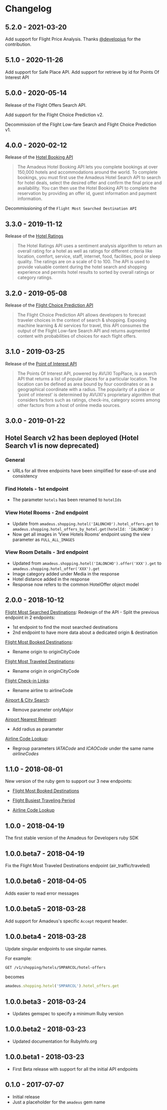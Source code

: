 # Changelog
## 5.2.0 - 2021-03-20

Add support for Flight Price Analysis. Thanks [@developius](https://github.com/developius) for the contribution.
## 5.1.0 - 2020-11-26

Add support for Safe Place API.
Add support for retrieve by id for Points Of Interest API
## 5.0.0 - 2020-05-14
Release of the Flight Offers Search API.

Add support for the Flight Choice Prediction v2.

Decommission of the Flight Low-fare Search and Flight Choice Prediction v1.

## 4.0.0 - 2020-02-12
Release of the [Hotel Booking API](https://developers.amadeus.com/self-service/category/hotel/api-doc/hotel-booking)

> The Amadeus Hotel Booking API lets you complete bookings at over 150,000 hotels and accommodations around the world. To complete bookings, you must first use the Amadeus Hotel Search API to search for hotel deals, select the desired offer and confirm the final price and availability. You can then use the Hotel Booking API to complete the reservation by providing an offer id, guest information and payment information.

Decommissioning of the `Flight Most Searched Destination API`

## 3.3.0 - 2019-11-12
Release of the [Hotel Ratings](https://developers.amadeus.com/self-service/category/hotel/api-doc/hotel-ratings)

> The Hotel Ratings API uses a sentiment analysis algorithm to return an overall rating for a hotel as well as ratings for different criteria like location, comfort, service, staff, internet, food, facilities, pool or sleep quality. The ratings are on a scale of 0 to 100. The API is used to provide valuable content during the hotel search and shopping experience and permits hotel results to sorted by overall ratings or category ratings.

## 3.2.0 - 2019-05-08
Release of the [Flight Choice Prediction API](https://developers.amadeus.com/self-service/category/air/api-doc/flight-choice-prediction)

> The Flight Choice Prediction API allows developers to forecast traveler choices in the context of search & shopping. Exposing machine learning & AI services for travel, this API consumes the output of the Flight Low-fare Search API and returns augmented content with probabilities of choices for each flight offers.

## 3.1.0 - 2019-03-25
Release of the [Point of Interest API](https://developers.amadeus.com/self-service/category/210/api-doc/55)

> The Points Of Interest API, powered by AVUXI TopPlace, is a search API that returns a list of popular places for a particular location. The location can be defined as area bound by four coordinates or as a geographical coordinate with a radius. The popularity of a place or 'point of interest' is determined by AVUXI's proprietary algorithm that considers factors such as ratings, check-ins, category scores among other factors from a host of online media sources.

## 3.0.0 - 2019-01-22

## Hotel Search v2 has been deployed (Hotel Search v1 is now deprecated)

### General
* URLs for all three endpoints have been simplified for ease-of-use and consistency
### Find Hotels - 1st endpoint
* The parameter `hotels` has been renamed to `hotelIds`
### View Hotel Rooms - 2nd endpoint
* Update from `amadeus.shopping.hotel('IALONCHO').hotel_offers.get` to `amadeus.shopping.hotel_offers_by_hotel.get(hotelId: 'IALONCHO')`
* Now get all images in ‘View Hotels Rooms’ endpoint using the view parameter as               `FULL_ALL_IMAGES`
### View Room Details - 3rd endpoint
* Updated from `amadeus.shopping.hotel('IALONCHO').offer('XXX').get` to `amadeus.shopping.hotel_offer('XXX').get`
* Image category added under Media in the response
* Hotel distance added in the response
* Response now refers to the common HotelOffer object model

## 2.0.0 - 2018-10-12

[Flight Most Searched Destinations](https://developers.amadeus.com/self-service/category/203/api-doc/6): Redesign of the API - Split the previous endpoint in 2 endpoints:
* 1st endpoint to find the most searched destinations
* 2nd endpoint to have more data about a dedicated origin & destination

[Flight Most Booked Destinations](https://developers.amadeus.com/self-service/category/203/api-doc/27):
* Rename origin to originCityCode

[Flight Most Traveled Destinations](https://developers.amadeus.com/self-service/category/203/api-doc/7):
* Rename origin in originCityCode

[Flight Check-in Links](https://developers.amadeus.com/self-service/category/203/api-doc/8):
* Rename airline to airlineCode

[Airport & City Search](https://developers.amadeus.com/self-service/category/203/api-doc/10):
* Remove parameter onlyMajor

[Airport Nearest Relevant](https://developers.amadeus.com/self-service/category/203/api-doc/9):
* Add radius as parameter

[Airline Code Lookup](https://developers.amadeus.com/self-service/category/203/api-doc/26):
* Regroup parameters _IATACode_ and _ICAOCode_ under the same name _airlineCodes_

## 1.1.0 - 2018-08-01

New version of the ruby gem to support our 3 new endpoints:

* [Flight Most Booked Destinations](https://developers.amadeus.com/self-service/category/203/api-doc/27)

* [Flight Busiest Traveling Period](https://developers.amadeus.com/self-service/category/203/api-doc/28)

* [Airline Code Lookup](https://developers.amadeus.com/self-service/category/203/api-doc/26)


## 1.0.0 - 2018-04-19

The first stable version of the Amadeus for Developers ruby SDK

## 1.0.0.beta7 - 2018-04-19

Fix the Flight Most Traveled Destinations endpoint (air_traffic/traveled)

## 1.0.0.beta6 - 2018-04-05

Adds easier to read error messages

## 1.0.0.beta5 - 2018-03-28

Add support for Amadeus's specific `Accept` request header.

## 1.0.0.beta4 - 2018-03-28

Update singular endpoints to use singular names.

For example:

```sh
GET /v1/shopping/hotels/SMPARCOL/hotel-offers
```

becomes

```rb
amadeus.shopping.hotel('SMPARCOL').hotel_offers.get
```

## 1.0.0.beta3 - 2018-03-24

* Updates gemspec to specify a minimum Ruby version

## 1.0.0.beta2 - 2018-03-23

* Updated documentation for RubyInfo.org

## 1.0.0.beta1 - 2018-03-23

* First Beta release with support for all the initial API endpoints

## 0.1.0 - 2017-07-07

* Initial release
* Just a placeholder for the `amadeus` gem name
